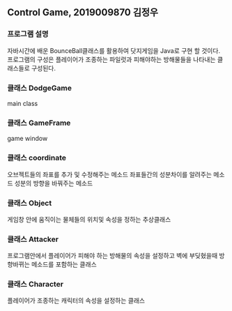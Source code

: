 ## Control Game, 2019009870 김정우

### 프로그램 설명 
자바시간에 배운 BounceBall클래스를 활용하여 닷지게임을 Java로 구현 할 것이다. 프로그램의 구성은 플레이어가 조종하는 파일럿과 피해야하는 방해물들을 나타내는 클래스들로 구성된다. 

### 클래스 DodgeGame 
main class



### 클래스 GameFrame
game window


### 클래스 coordinate
오브젝트들의  좌표를  추가 및 수정해주는 메소드
좌표들간의 성분차이를 알려주는 메소드
성분의 방향을 바꿔주는 메소드

### 클래스 Object
게임창 안에 움직이는 물체들의 위치및 속성을 정하는 추상클래스


### 클래스 Attacker
프로그램안에서 플레이어가 피해야 하는 방해물의 속성을 설정하고 벽에 부딪혔을때 방향바뀌는 메소드를 포함하는 클래스



### 클래스 Character
플레이어가 조종하는 캐릭터의 속성을 설정하는 클래스
